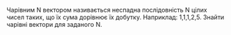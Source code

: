 Чарiвним N вектором називається неспадна послідовність N цілих чисел
таких, що їх сума дорівнює їх добутку. Наприклад: 1,1,1,2,5. Знайти чарiвнi
вектори для заданого N.
